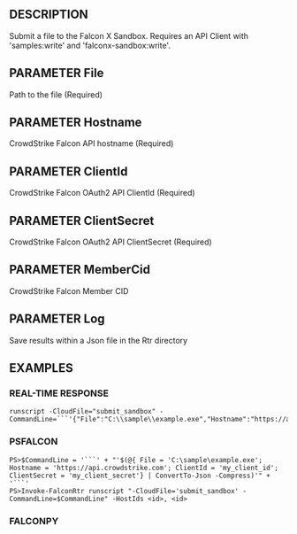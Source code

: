 ## DESCRIPTION
Submit a file to the Falcon X Sandbox. Requires an API Client with 'samples:write' and 'falconx-sandbox:write'.

## PARAMETER File
Path to the file (Required)

## PARAMETER Hostname
CrowdStrike Falcon API hostname (Required)

## PARAMETER ClientId
CrowdStrike Falcon OAuth2 API ClientId (Required)

## PARAMETER ClientSecret
CrowdStrike Falcon OAuth2 API ClientSecret (Required)

## PARAMETER MemberCid
CrowdStrike Falcon Member CID

## PARAMETER Log
Save results within a Json file in the Rtr directory

## EXAMPLES

### REAL-TIME RESPONSE
```
runscript -CloudFile="submit_sandbox" -CommandLine=```'{"File":"C:\\sample\\example.exe","Hostname":"https://api.crowdstrike.com","ClientId":"my_client_id","ClientSecret":"my_client_secret"}'```
```
### PSFALCON
```
PS>$CommandLine = '```' + "'$(@{ File = 'C:\sample\example.exe'; Hostname = 'https://api.crowdstrike.com'; ClientId = 'my_client_id'; ClientSecret = 'my_client_secret'} | ConvertTo-Json -Compress)'" + '```'
PS>Invoke-FalconRtr runscript "-CloudFile='submit_sandbox' -CommandLine=$CommandLine" -HostIds <id>, <id>
```
### FALCONPY
